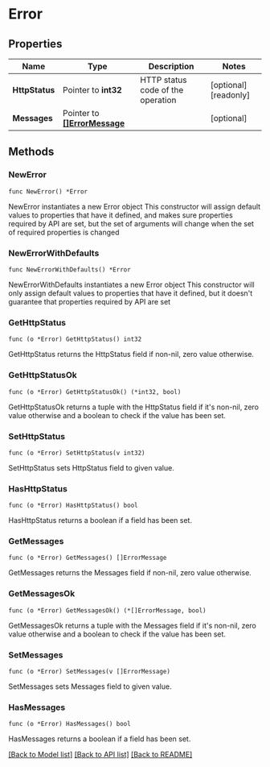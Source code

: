 # Error

## Properties

Name | Type | Description | Notes
------------ | ------------- | ------------- | -------------
**HttpStatus** | Pointer to **int32** | HTTP status code of the operation | [optional] [readonly] 
**Messages** | Pointer to [**[]ErrorMessage**](ErrorMessage.md) |  | [optional] 

## Methods

### NewError

`func NewError() *Error`

NewError instantiates a new Error object
This constructor will assign default values to properties that have it defined,
and makes sure properties required by API are set, but the set of arguments
will change when the set of required properties is changed

### NewErrorWithDefaults

`func NewErrorWithDefaults() *Error`

NewErrorWithDefaults instantiates a new Error object
This constructor will only assign default values to properties that have it defined,
but it doesn't guarantee that properties required by API are set

### GetHttpStatus

`func (o *Error) GetHttpStatus() int32`

GetHttpStatus returns the HttpStatus field if non-nil, zero value otherwise.

### GetHttpStatusOk

`func (o *Error) GetHttpStatusOk() (*int32, bool)`

GetHttpStatusOk returns a tuple with the HttpStatus field if it's non-nil, zero value otherwise
and a boolean to check if the value has been set.

### SetHttpStatus

`func (o *Error) SetHttpStatus(v int32)`

SetHttpStatus sets HttpStatus field to given value.

### HasHttpStatus

`func (o *Error) HasHttpStatus() bool`

HasHttpStatus returns a boolean if a field has been set.

### GetMessages

`func (o *Error) GetMessages() []ErrorMessage`

GetMessages returns the Messages field if non-nil, zero value otherwise.

### GetMessagesOk

`func (o *Error) GetMessagesOk() (*[]ErrorMessage, bool)`

GetMessagesOk returns a tuple with the Messages field if it's non-nil, zero value otherwise
and a boolean to check if the value has been set.

### SetMessages

`func (o *Error) SetMessages(v []ErrorMessage)`

SetMessages sets Messages field to given value.

### HasMessages

`func (o *Error) HasMessages() bool`

HasMessages returns a boolean if a field has been set.


[[Back to Model list]](../README.md#documentation-for-models) [[Back to API list]](../README.md#documentation-for-api-endpoints) [[Back to README]](../README.md)


